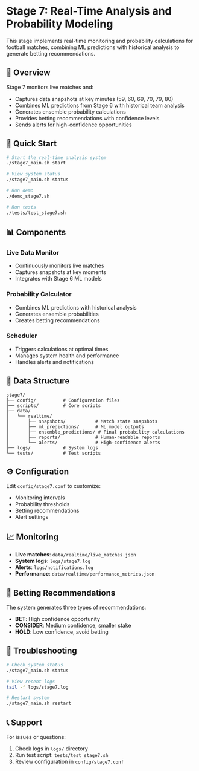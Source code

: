 # Stage 7: Real-Time Analysis and Probability Modeling

This stage implements real-time monitoring and probability calculations for football matches, combining ML predictions with historical analysis to generate betting recommendations.

## 🎯 Overview

Stage 7 monitors live matches and:
- Captures data snapshots at key minutes (59, 60, 69, 70, 79, 80)
- Combines ML predictions from Stage 6 with historical team analysis
- Generates ensemble probability calculations
- Provides betting recommendations with confidence levels
- Sends alerts for high-confidence opportunities

## 🚀 Quick Start

```bash
# Start the real-time analysis system
./stage7_main.sh start

# View system status
./stage7_main.sh status

# Run demo
./demo_stage7.sh

# Run tests
./tests/test_stage7.sh
```

## 📊 Components

### Live Data Monitor
- Continuously monitors live matches
- Captures snapshots at key moments
- Integrates with Stage 6 ML models

### Probability Calculator
- Combines ML predictions with historical analysis
- Generates ensemble probabilities
- Creates betting recommendations

### Scheduler
- Triggers calculations at optimal times
- Manages system health and performance
- Handles alerts and notifications

## 📁 Data Structure

```
stage7/
├── config/          # Configuration files
├── scripts/         # Core scripts
├── data/
│   └── realtime/
│       ├── snapshots/           # Match state snapshots
│       ├── ml_predictions/      # ML model outputs
│       ├── ensemble_predictions/ # Final probability calculations
│       ├── reports/             # Human-readable reports
│       └── alerts/              # High-confidence alerts
├── logs/            # System logs
└── tests/           # Test scripts
```

## ⚙️ Configuration

Edit `config/stage7.conf` to customize:
- Monitoring intervals
- Probability thresholds
- Betting recommendations
- Alert settings

## 📈 Monitoring

- **Live matches**: `data/realtime/live_matches.json`
- **System logs**: `logs/stage7.log`
- **Alerts**: `logs/notifications.log`
- **Performance**: `data/realtime/performance_metrics.json`

## 🎯 Betting Recommendations

The system generates three types of recommendations:
- **BET**: High confidence opportunity
- **CONSIDER**: Medium confidence, smaller stake
- **HOLD**: Low confidence, avoid betting

## 🔧 Troubleshooting

```bash
# Check system status
./stage7_main.sh status

# View recent logs
tail -f logs/stage7.log

# Restart system
./stage7_main.sh restart
```

## 📞 Support

For issues or questions:
1. Check logs in `logs/` directory
2. Run test script: `tests/test_stage7.sh`
3. Review configuration in `config/stage7.conf`
